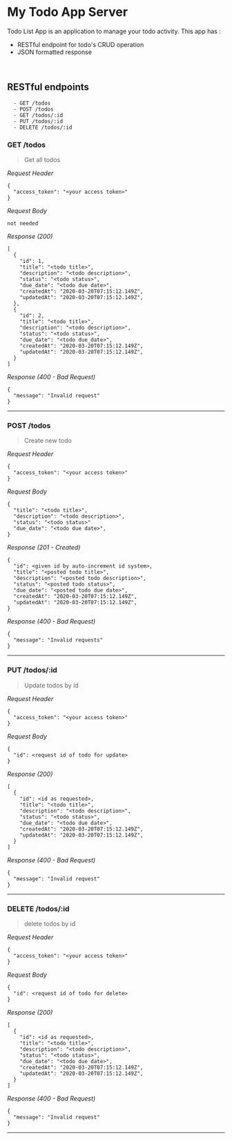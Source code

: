 # My Todo App Server
Todo List App is an application to manage your todo activity. This app has : 
* RESTful endpoint for todo's CRUD operation
* JSON formatted response

&nbsp;

## RESTful endpoints
```
  - GET /todos
  - POST /todos
  - GET /todos/:id
  - PUT /todos/:id
  - DELETE /todos/:id
```
### GET /todos

> Get all todos

_Request Header_
```
{
  "access_token": "<your access token>"
}
```

_Request Body_
```
not needed
```

_Response (200)_
```
[
  {
    "id": 1,
    "title": "<todo title>",
    "description": "<todo description>",
    "status": "<todo status>",
    "due_date": "<todo due date>",
    "createdAt": "2020-03-20T07:15:12.149Z",
    "updatedAt": "2020-03-20T07:15:12.149Z",
  },
  {
    "id": 2,
    "title": "<todo title>",
    "description": "<todo description>",
    "status": "<todo status>",
    "due_date": "<todo due_date>",
    "createdAt": "2020-03-20T07:15:12.149Z",
    "updatedAt": "2020-03-20T07:15:12.149Z",
  }
]
```

_Response (400 - Bad Request)_
```
{
  "message": "Invalid request"
}
```
---

### POST /todos

> Create new todo

_Request Header_
```
{
  "access_token": "<your access token>"
}
```

_Request Body_
```
{
  "title": "<todo title>",
  "description": "<todo description>",
  "status": "<todo status>"
  "due_date": "<todo due date>",
}
```

_Response (201 - Created)_
```
{
  "id": <given id by auto-increment id system>,
  "title": "<posted todo title>",
  "description": "<posted todo description>",
  "status": "<posted todo status>",
  "due_date": "<posted todo due date>",
  "createdAt": "2020-03-20T07:15:12.149Z",
  "updatedAt": "2020-03-20T07:15:12.149Z",
}
```

_Response (400 - Bad Request)_
```
{
  "message": "Invalid requests"
}
```
---

### PUT /todos/:id

> Update todos by id

_Request Header_
```
{
  "access_token": "<your access token>"
}
```

_Request Body_
```
{
  "id": <request id of todo for update>
}
```

_Response (200)_
```
[
  {
    "id": <id as requested>,
    "title": "<todo title>",
    "description": "<todo description>",
    "status": "<todo status>",
    "due_date": "<todo due date>",
    "createdAt": "2020-03-20T07:15:12.149Z",
    "updatedAt": "2020-03-20T07:15:12.149Z",
  }
]
```

_Response (400 - Bad Request)_
```
{
  "message": "Invalid request"
}
```
---

### DELETE /todos/:id
> delete todos by id

_Request Header_
```
{
  "access_token": "<your access token>"
}
```

_Request Body_
```
{
  "id": <request id of todo for delete>
}
```

_Response (200)_
```
[
  {
    "id": <id as requested>,
    "title": "<todo title>",
    "description": "<todo description>",
    "status": "<todo status>",
    "due_date": "<todo due date>",
    "createdAt": "2020-03-20T07:15:12.149Z",
    "updatedAt": "2020-03-20T07:15:12.149Z",
  }
]
```

_Response (400 - Bad Request)_
```
{
  "message": "Invalid request"
}
```
---


